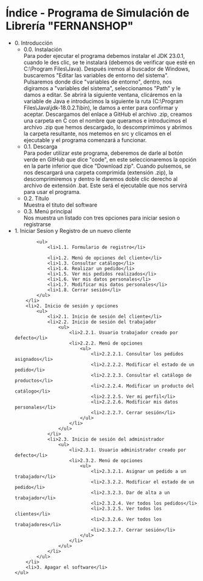 <h1>Índice - Programa de Simulación de Librería "FERNANSHOP"</h1>
    <ul>
        <li>0. Introducción
            <ul>
                <li>0.0. Instalación</li>
Para poder ejecutar el programa debemos instalar el JDK 23.0.1, cuando le des clic, se te instalará (debemos de verificar que esté en C:\Program Files\Java).
Después iremos al buscador de Windows, buscaremos "Editar las variables de entorno del sistema". Pulsaremos donde dice "variables de entorno", dentro, nos digiramos a "variables del sistema", seleccionamos "Path" y le damos a editar. Se abrirá la siguiente ventana, clicáremos en la variable de Java e introducimos la siguiente la ruta (C:\Program Files\Java\jdk-18.0.2.1\bin), le damos a enter para confirmar y aceptar. Descargamos del enlace a GitHub el archivo .zip, creamos una carpeta en C con el nombre que queramos e introducimos el archivo .zip que hemos descargado, lo descomprimimos y abrimos la carpeta resultante, nos metemos en src y clicamos en el ejecutable y el programa comenzará a funcionar.
                <li>0.1. Descarga</li>
Para poder utilizar este programa, deberemos de darle al botón verde en GitHub que dice "code", en este seleccionaremos la opción en la parte inferior que dice "Download zip".
Cuando pulsemos, se nos descargará una carpeta comprimida (extensión .zip), la descomprimiremos y dentro le daremos doble clic derecho al archivo de extensión .bat. Este será el ejecutable que nos servirá para usar el programa.
                <li>0.2. Título</li>
Muestra el tituto del software
                <li>0.3. Menú principal</li>
Nos muestra un listado con tres opciones para iniciar sesion o registrarse
            </ul>
        </li>
        <li>1. Iniciar Sesion y Registro de un nuevo cliente
            
            <ul>
                <li>1.1. Formulario de registro</li>
                
                <li>1.2. Menú de opciones del cliente</li>
                <li>1.3. Consultar catálogo</li>
                <li>1.4. Realizar un pedido</li>
                <li>1.5. Ver mis pedidos realizados</li>
                <li>1.6. Ver mis datos personales</li>
                <li>1.7. Modificar mis datos personales</li>
                <li>1.8. Cerrar sesión</li>
            </ul>
        </li>
        <li>2. Inicio de sesión y opciones
            <ul>
                <li>2.1. Inicio de sesión del cliente</li>
                <li>2.2. Inicio de sesión del trabajador
                    <ul>
                        <li>2.2.1. Usuario trabajador creado por defecto</li>
                        <li>2.2.2. Menú de opciones
                            <ul>
                                <li>2.2.2.1. Consultar los pedidos asignados</li>
                                <li>2.2.2.2. Modificar el estado de un pedido</li>
                                <li>2.2.2.3. Consultar el catálogo de productos</li>
                                <li>2.2.2.4. Modificar un producto del catálogo</li>
                                <li>2.2.2.5. Ver mi perfil</li>
                                <li>2.2.2.6. Modificar mis datos personales</li>
                                <li>2.2.2.7. Cerrar sesión</li>
                            </ul>
                        </li>
                    </ul>
                </li>
                <li>2.3. Inicio de sesión del administrador
                    <ul>
                        <li>2.3.1. Usuario administrador creado por defecto</li>
                        <li>2.3.2. Menú de opciones
                            <ul>
                                <li>2.3.2.1. Asignar un pedido a un trabajador</li>
                                <li>2.3.2.2. Modificar el estado de un pedido</li>
                                <li>2.3.2.3. Dar de alta a un trabajador</li>
                                <li>2.3.2.4. Ver todos los pedidos</li>
                                <li>2.3.2.5. Ver todos los clientes</li>
                                <li>2.3.2.6. Ver todos los trabajadores</li>
                                <li>2.3.2.7. Cerrar sesión</li>
                            </ul>
                        </li>
                    </ul>
                </li>
            </ul>
        </li>
        <li>3. Apagar el software</li>
    </ul>
